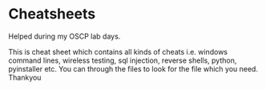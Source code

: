 # Cheatsheets
Helped during my OSCP lab days.


This is cheat sheet which contains all kinds of cheats i.e. windows command lines, wireless testing, sql injection, reverse shells, python, pyinstaller etc.
You can through the files to look for the file which you need. Thankyou
